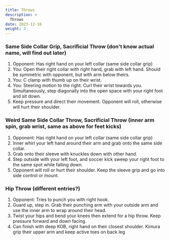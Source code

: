 ```yaml
---
title: Throws
description: >
  Throws
date: 2023-12-16
weight: 3
---
```


### Same Side Collar Grip, Sacrificial Throw (don't know actual name, will find out later)

1. Opponent: Has right hand on your left collar (same side collar grip)
2. You: Open their right collar with right hand, grab with left hand. Should be symmetric with opponent, but with arm below theirs.
3. You: C clamp with thumb up on their wrist.
4. You: Steering motion to the right. Curl their wrist towards you. Simultaneously, step diagonally into the open space with your right foot and sit down.
5. Keep pressure and direct their movement. Opponent will roll, otherwise will hurt their shoulder.

### Weird Same Side Collar Throw, Sacrificial Throw (inner arm spin, grab wrist, same as above for feet kicks)

1. Opponent: Has right hand on your left collar (same side collar grip)
2. Inner whirl your left hand around their arm and grab onto the same side collar.
3. Grab onto their sleeve with knuckles down with other hand.
4. Step outside with your left foot, and soccer kick sweep your right foot to the same spot while falling down.
5. Opponent will roll or hurt their shoulder. Keep the sleeve grip and go into side control or mount.

### Hip Throw (different entries?)

1. Opponent: Tries to punch you with right hook.
2. Guard up, step in. Grab their punching arm with your outside arm and use the inner arm to wrap around their head.
3. Twist your hips and bend your knees then extend for a hip throw. Keep pressure forward and down facing.
4. Can finish with deep KOB, right hand on their closest shoulder. Kimura grip their upper arm and keep active toes on back leg
